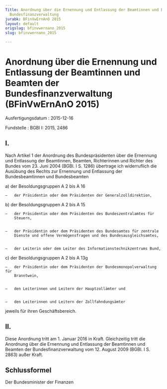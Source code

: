 ```yaml
---
Title: Anordnung über die Ernennung und Entlassung der Beamtinnen und Beamten der
  Bundesfinanzverwaltung
jurabk: BFinVwErnAnO 2015
layout: default
origslug: bfinvwernano_2015
slug: bfinvwernano_2015

---
```


# Anordnung über die Ernennung und Entlassung der Beamtinnen und Beamten der Bundesfinanzverwaltung (BFinVwErnAnO 2015)

Ausfertigungsdatum
:   2015-12-16

Fundstelle
:   BGBl I: 2015, 2486


## I.

Nach Artikel 1 der Anordnung des Bundespräsidenten über die Ernennung
und Entlassung der Beamtinnen, Beamten, Richterinnen und Richter des
Bundes vom 23. Juni 2004 (BGBl. I S. 1286) übertrage ich widerruflich
die Ausübung des Rechts zur Ernennung und Entlassung der
Bundesbeamtinnen und Bundesbeamten

a)  der Besoldungsgruppen A 2 bis A 16

    –   der Präsidentin oder dem Präsidenten der Generalzolldirektion,





b)  der Besoldungsgruppen A 2 bis A 15

    –   der Präsidentin oder dem Präsidenten des Bundeszentralamtes für
        Steuern,


    –   der Präsidentin oder dem Präsidenten des Bundesamtes für zentrale
        Dienste und offene Vermögensfragen und des Bundesausgleichsamtes,


    –   der Leiterin oder dem Leiter des Informationstechnikzentrums Bund,





c)  der Besoldungsgruppen A 2 bis A 13g

    –   der Präsidentin oder dem Präsidenten der Bundesmonopolverwaltung für
        Branntwein,


    –   den Leiterinnen und Leitern der Hauptzollämter und


    –   den Leiterinnen und Leitern der Zollfahndungsämter






jeweils für ihren Geschäftsbereich.


## II.

Diese Anordnung tritt am 1. Januar 2016 in Kraft. Gleichzeitig tritt
die Anordnung über die Ernennung und Entlassung der Beamtinnen und
Beamten der Bundesfinanzverwaltung vom 12. August 2009 (BGBl. I S.
2863) außer Kraft.


## Schlussformel

Der Bundesminister der Finanzen

